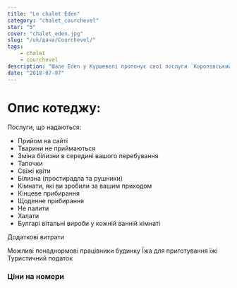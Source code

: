 ```yaml
---
title: "Le chalet Eden"
category: "chalet_courchevel"
star: "5"
cover: "chalet_eden.jpg"
slug: "/uk/дача/Courchevel/"
tags:
    - chalet
    - courchevel
description: "Шале Eden у Куршевелі пропонує свої послуги `Королівський люкс`, а також консьєрж та водій у вашому розпорядженні для вашого відпочинку в Куршевелі. "
date: "2018-07-07"
---
```


# Опис котеджу:
Послуги, що надаються:

* Прийом на сайті
* Тварини не приймаються
* Зміна білизни в середині вашого перебування
* Тапочки
* Свіжі квіти
* Білизна (простирадла та рушники)
* Кімнати, які ви зробили за вашим приходом
* Кінцеве прибирання
* Щоденне прибирання
* Не палити
* Халати
* Булгарі вітальні вироби у кожній ванній кімнаті

Додаткові витрати

Можливі понаднормові працівники будинку
Їжа для приготування їжі
Туристичний податок

### Ціни на номери